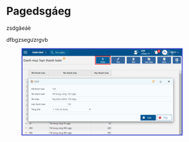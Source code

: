 # Pagedsgáeg

zsdgăeáè

dfbgzsegưzrgvb

<figure><img src=".gitbook/assets/b3-1.png" alt=""><figcaption></figcaption></figure>
